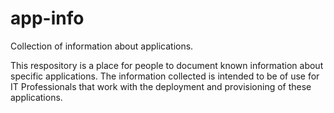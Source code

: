 # app-info
Collection of information about applications.

This respository is a place for people to document known information about specific applications.  The information collected is intended to be of use for IT Professionals that work with the deployment and provisioning of these applications.
